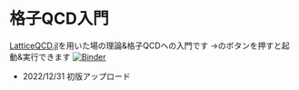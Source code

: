 # 格子QCD入門

[LatticeQCD.jl](https://github.com/akio-tomiya/LatticeQCD.jl)を用いた場の理論&格子QCDへの入門です
→のボタンを押すと起動&実行できます
[![Binder](https://mybinder.org/badge_logo.svg)](https://mybinder.org/v2/gh/akio-tomiya/introlqcd/HEAD?labpath=IntroLQCDjpv1.ipynb)

- 2022/12/31 初版アップロード
